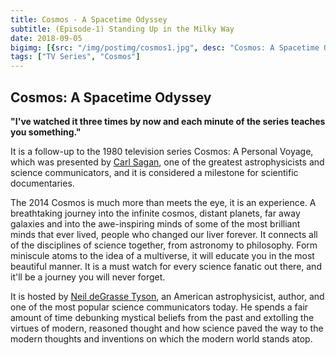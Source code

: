 ```yaml
---
title: Cosmos - A Spacetime Odyssey
subtitle: (Episode-1) Standing Up in the Milky Way
date: 2018-09-05
bigimg: [{src: "/img/postimg/cosmos1.jpg", desc: "Cosmos: A Spacetime Odyssey"}]
tags: ["TV Series", "Cosmos"]
---
```

## Cosmos: A Spacetime Odyssey
**"I've watched it three times by now and each minute of the series teaches you something."**

It is a follow-up to the 1980 television series Cosmos: A Personal Voyage, which was presented by [Carl Sagan](https://en.wikipedia.org/wiki/Carl_Sagan), one of the greatest astrophysicists and science communicators, and it is considered a milestone for scientific documentaries.

The 2014 Cosmos is much more than meets the eye, it is an experience. A breathtaking journey into the infinite cosmos, distant planets, far away galaxies and into the awe-inspiring minds of some of the most brilliant minds that ever lived, people who changed our liver forever. It connects all of the disciplines of science together, from astronomy to philosophy. Form miniscule atoms to the idea of a multiverse, it will educate you in the most beautiful manner. It is a must watch for every science fanatic out there, and it'll be a journey you will never forget.

It is hosted by [Neil deGrasse Tyson](https://en.wikipedia.org/wiki/Neil_deGrasse_Tyson), an American astrophysicist, author, and one of the most popular science communicators today. He spends a fair amount of time debunking mystical beliefs from the past and extolling the virtues of modern, reasoned thought and how science paved the way to the modern thoughts and inventions on which the modern world stands atop.   
